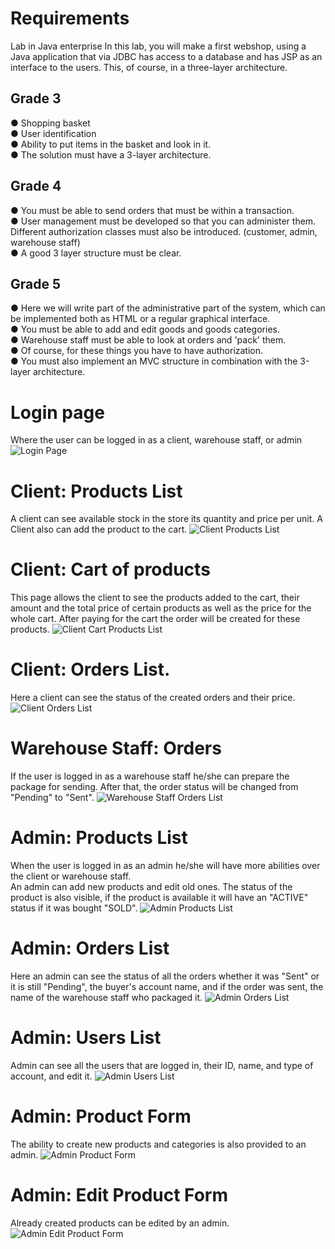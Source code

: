 # Requirements 
Lab in Java enterprise
In this lab, you will make a first webshop, 
using a Java application that via JDBC has access
to a database and has JSP as an interface to the users. 
This, of course, in a three-layer architecture.

## Grade 3
● Shopping basket  
● User identification  
● Ability to put items in the basket and look in it.  
● The solution must have a 3-layer architecture.  

## Grade 4
● You must be able to send orders that must be within a transaction.  
● User management must be developed so that you can administer them. Different
authorization classes must also be introduced. (customer, admin, warehouse staff)  
● A good 3 layer structure must be clear.  

## Grade 5
● Here we will write part of the administrative part of the system,
which can be implemented both as HTML or a regular graphical interface.  
● You must be able to add and edit goods and goods categories.  
● Warehouse staff must be able to look at orders and 'pack' them.    
● Of course, for these things you have to have authorization.  
● You must also implement an MVC structure in combination with
the 3-layer architecture.  

# Login page
Where the user can be logged in as a client, warehouse staff, or admin
![Login Page](https://github.com/nkey-ops/assignment-web-store/assets/81760194/2983ff8c-72dd-4082-a790-2a58a8fa2768)

# Client: Products List
A client can see available stock in the store its quantity and price per unit. 
A Client also can add the product to the cart.
![Client Products List](https://github.com/nkey-ops/assignment-web-store/assets/81760194/db5b4225-f4f1-4e85-9c7b-5d9a845449ce)

# Client: Cart of products
This page allows the client to see the products added to the cart, their amount and 
the total price of certain products as well as the price for the whole cart.
After paying for the cart the order will be created for these products.
![Client Cart Products List](https://github.com/nkey-ops/assignment-web-store/assets/81760194/6f455319-5f95-4c2f-9fcf-8b3aa19a72cb)

# Client: Orders List.
Here a client can see the status of the created orders and their price.
![Client Orders List](https://github.com/nkey-ops/assignment-web-store/assets/81760194/89b0f98a-e0a3-465f-b07d-ca0124282aef)

# Warehouse Staff: Orders
If the user is logged in as a warehouse staff he/she can prepare the package for sending.
After that, the order status will be changed from "Pending" to "Sent".
![Warehouse Staff Orders List](https://github.com/nkey-ops/assignment-web-store/assets/81760194/351ca8aa-417f-4679-94d1-60de163925e1)

# Admin: Products List
When the user is logged in as an admin he/she will have more abilities over the client or
warehouse staff.  
An admin can add new products and edit old ones. The status of the product is
also visible, if the product is available it will have an "ACTIVE" status if it was bought "SOLD".
![Admin Products List](https://github.com/nkey-ops/assignment-web-store/assets/81760194/aeba0a33-e876-454f-8930-5c6b370d3c0e)

# Admin: Orders List
Here an admin can see the status of all the orders whether it was "Sent" or it is still "Pending",
the buyer's account name, and if the order was sent, the name of the warehouse staff who packaged it.
![Admin Orders List](https://github.com/nkey-ops/assignment-web-store/assets/81760194/5752d717-58b9-4eba-94f5-d941eac7e9dc)

# Admin: Users List
Admin can see all the users that are logged in, their ID, name, and type of account, and edit it. 
![Admin Users List](https://github.com/nkey-ops/assignment-web-store/assets/81760194/cb0327a5-543e-4794-94de-903406645cc2)

# Admin: Product Form
The ability to create new products and categories is also provided to an admin.
![Admin Product Form](https://github.com/nkey-ops/assignment-web-store/assets/81760194/6e9c11c9-dc4a-448b-a9b0-52fed5dd8193)

# Admin: Edit Product Form
Already created products can be edited by an admin. 
![Admin Edit Product Form](https://github.com/nkey-ops/assignment-web-store/assets/81760194/fa52d3cb-3952-4239-aba7-6ba388d5d21a)
